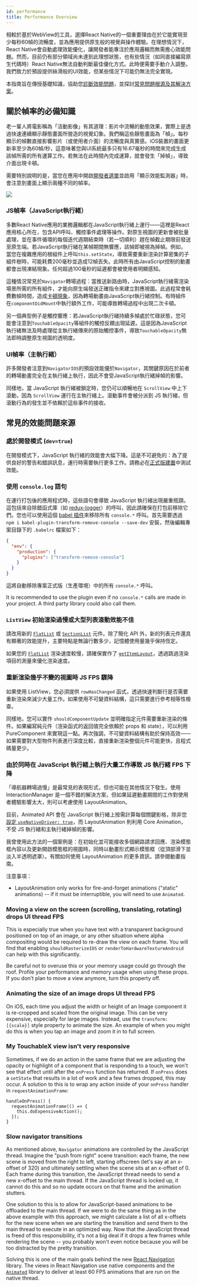 ```yaml
---
id: performance
title: Performance Overview
---
```


相較於基於WebView的工具，選擇React Native的一個重要理由在於它能實現至少每秒60幀的流暢度，並為應用提供原生般的視覺與操作體驗。在理想情況下，React Native會自動處理效能優化，讓開發者能專注於應用邏輯而無需擔心效能問題。然而，目前仍有部分領域尚未達到此理想狀態，也有些情況（如同直接編寫原生代碼時）React Native無法自動判斷最佳優化方式。此時便需要手動介入調整。我們致力於預設提供絲滑般的UI效能，但某些情況下可能仍無法完全實現。

本指南旨在傳授基礎知識，協助您[診斷效能問題](profiling.md)，並探討[常見問題根源及其解決方案](performance.md#common-sources-of-performance-problems)。

## 關於幀率的必備知識

老一輩人將電影稱為「活動影像」有其道理：影片中流暢的動態效果，實際上是透過快速連續顯示靜態畫面所營造的視覺幻象。我們稱這些靜態畫面為「幀」。每秒顯示的幀數直接影響影片（或使用者介面）的流暢度與真實感。iOS裝置的畫面更新率至少為60幀/秒，這意味著您與UI系統最多只有16.67毫秒的時間來完成生成該幀所需的所有運算工作。若無法在此時間內完成運算，就會發生「掉幀」，導致介面出現卡頓。

需要特別說明的是，當您在應用中開啟[開發者選單](debugging.md#opening-the-dev-menu)並啟用「顯示效能監測器」時，會注意到畫面上顯示兩種不同的幀率。

![](/docs/assets/PerfUtil.png)

### JS幀率（JavaScript執行緒）

多數React Native應用的業務邏輯都在JavaScript執行緒上運行——這裡是React應用核心所在，包含API呼叫、觸控事件處理等操作。對原生視圖的更新會被批量處理，並在事件循環的每個迭代週期結束時（若一切順利）趕在幀截止期限前發送至原生端。若JavaScript執行緒在某幀期間無響應，該幀即被視為掉幀。例如，當您在複雜應用的根組件上呼叫`this.setState`，導致需要重新渲染計算密集的子組件樹時，可能耗費200毫秒並造成12幀丟失。此時所有由JavaScript控制的動畫都會出現凍結現象。任何超過100毫秒的延遲都會被使用者明顯感知。

這種情況常見於`Navigator`轉場過程：當推送新路由時，JavaScript執行緒需渲染場景所需的所有組件，才能向原生端發送正確指令來建立對應視圖。此過程常會耗費數幀時間，造成[卡頓現象](https://jankfree.org/)，因為轉場動畫由JavaScript執行緒控制。有時組件在`componentDidMount`中執行額外工作，可能導致轉場過程中出現二次卡頓。

另一個典型例子是觸控響應：若JavaScript執行緒持續多幀處於忙碌狀態，您可能會注意到`TouchableOpacity`等組件的觸控反饋出現延遲。這是因為JavaScript執行緒無法及時處理從主執行緒傳來的原始觸控事件，導致`TouchableOpacity`無法即時調整原生視圖的透明度。

### UI幀率（主執行緒）

許多開發者注意到`NavigatorIOS`的預設效能優於`Navigator`，其關鍵原因在於前者的轉場動畫完全在主執行緒上執行，因此不會受JavaScript執行緒掉幀的影響。

同樣地，當 JavaScript 執行緒被鎖定時，您仍可以順暢地在 `ScrollView` 中上下滾動，因為 `ScrollView` 運行在主執行緒上。滾動事件會被分派到 JS 執行緒，但滾動行為的發生並不依賴於這些事件的接收。

## 常見的效能問題來源

### 處於開發模式 (`dev=true`)

在開發模式下，JavaScript 執行緒的效能會大幅下降。這是不可避免的：為了提供良好的警告和錯誤訊息，運行時需要執行更多工作。請務必在[正式版建置](running-on-device.md#building-your-app-for-production)中測試效能。

### 使用 `console.log` 語句

在運行打包後的應用程式時，這些語句會導致 JavaScript 執行緒出現嚴重瓶頸。這包括來自除錯函式庫（如 [redux-logger](https://github.com/evgenyrodionov/redux-logger)）的呼叫，因此請確保在打包前移除它們。您也可以使用這個 [babel 插件](https://babeljs.io/docs/plugins/transform-remove-console/)來移除所有 `console.*` 呼叫。首先需要透過 `npm i babel-plugin-transform-remove-console --save-dev` 安裝，然後編輯專案目錄下的 `.babelrc` 檔案如下：

```json
{
  "env": {
    "production": {
      "plugins": ["transform-remove-console"]
    }
  }
}
```

這將自動移除專案正式版（生產環境）中的所有 `console.*` 呼叫。

It is recommended to use the plugin even if no `console.*` calls are made in your project. A third party library could also call them.

### `ListView` 初始渲染過慢或大型列表滾動效能不佳

請改用新的 [`FlatList`](flatlist.md) 或 [`SectionList`](sectionlist.md) 元件。除了簡化 API 外，新的列表元件還具有顯著的效能提升，主要特點是無論行數多少，記憶體使用量幾乎保持恆定。

如果您的 [`FlatList`](flatlist.md) 渲染速度較慢，請確保實作了 [`getItemLayout`](flatlist.md#getitemlayout)，透過跳過渲染項目的測量來優化渲染速度。

### 重新渲染幾乎不變的視圖時 JS FPS 驟降

如果使用 ListView，您必須提供 `rowHasChanged` 函式，透過快速判斷行是否需要重新渲染來減少大量工作。如果使用不可變資料結構，這只需要進行參考相等性檢查。

同樣地，您可以實作 `shouldComponentUpdate` 並明確指定元件需要重新渲染的條件。如果編寫純元件（渲染函式的返回值完全依賴於 props 和 state），可以利用 PureComponent 來實現這一點。再次強調，不可變資料結構有助於保持高效——如果需要對大型物件列表進行深度比較，直接重新渲染整個元件可能更快，且程式碼量更少。

### 由於同時在 JavaScript 執行緒上執行大量工作導致 JS 執行緒 FPS 下降

「導航器轉場過慢」是最常見的表現形式，但也可能在其他情況下發生。使用 InteractionManager 是一個不錯的解決方案，但如果延遲動畫期間的工作對使用者體驗影響太大，則可以考慮使用 LayoutAnimation。

目前，Animated API 會在 JavaScript 執行緒上按需計算每個關鍵影格，除非您[設定 `useNativeDriver: true`](/blog/2017/02/14/using-native-driver-for-animated#how-do-i-use-this-in-my-app)，而 LayoutAnimation 則利用 Core Animation，不受 JS 執行緒和主執行緒掉幀的影響。

我曾使用此方法的一個案例是：在初始化並可能接收多個網路請求回應、渲染模態框內容以及更新開啟模態框的視圖時，同時以動畫形式顯示模態框（從頂部滑下並淡入半透明遮罩）。有關如何使用 LayoutAnimation 的更多資訊，請參閱動畫指南。

注意事項：

- LayoutAnimation only works for fire-and-forget animations ("static" animations) -- if it must be interruptible, you will need to use `Animated`.

### Moving a view on the screen (scrolling, translating, rotating) drops UI thread FPS

This is especially true when you have text with a transparent background positioned on top of an image, or any other situation where alpha compositing would be required to re-draw the view on each frame. You will find that enabling `shouldRasterizeIOS` or `renderToHardwareTextureAndroid` can help with this significantly.

Be careful not to overuse this or your memory usage could go through the roof. Profile your performance and memory usage when using these props. If you don't plan to move a view anymore, turn this property off.

### Animating the size of an image drops UI thread FPS

On iOS, each time you adjust the width or height of an Image component it is re-cropped and scaled from the original image. This can be very expensive, especially for large images. Instead, use the `transform: [{scale}]` style property to animate the size. An example of when you might do this is when you tap an image and zoom it in to full screen.

### My TouchableX view isn't very responsive

Sometimes, if we do an action in the same frame that we are adjusting the opacity or highlight of a component that is responding to a touch, we won't see that effect until after the `onPress` function has returned. If `onPress` does a `setState` that results in a lot of work and a few frames dropped, this may occur. A solution to this is to wrap any action inside of your `onPress` handler in `requestAnimationFrame`:

```tsx
handleOnPress() {
  requestAnimationFrame(() => {
    this.doExpensiveAction();
  });
}
```

### Slow navigator transitions

As mentioned above, `Navigator` animations are controlled by the JavaScript thread. Imagine the "push from right" scene transition: each frame, the new scene is moved from the right to left, starting offscreen (let's say at an x-offset of 320) and ultimately settling when the scene sits at an x-offset of 0. Each frame during this transition, the JavaScript thread needs to send a new x-offset to the main thread. If the JavaScript thread is locked up, it cannot do this and so no update occurs on that frame and the animation stutters.

One solution to this is to allow for JavaScript-based animations to be offloaded to the main thread. If we were to do the same thing as in the above example with this approach, we might calculate a list of all x-offsets for the new scene when we are starting the transition and send them to the main thread to execute in an optimized way. Now that the JavaScript thread is freed of this responsibility, it's not a big deal if it drops a few frames while rendering the scene -- you probably won't even notice because you will be too distracted by the pretty transition.

Solving this is one of the main goals behind the new [React Navigation](navigation.md) library. The views in React Navigation use native components and the [`Animated`](animated.md) library to deliver at least 60 FPS animations that are run on the native thread.